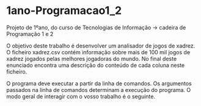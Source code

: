 # 1ano-Programacao1_2
Projeto de 1ºano, do curso de Tecnologias de Informação -> cadeira de Programação 1 e 2

O objetivo deste trabalho é desenvolver um analisador de jogos de xadrez. O
ficheiro xadrez.csv contém informação sobre mais de 100 mil jogos de
xadrez jogados pelas melhores jogadoras do mundo. No final deste enunciado
encontra uma descrição do conteúdo de cada coluna neste ficheiro.

O programa deve executar a partir da linha de comandos. Os argumentos
passados na linha de comandos determinam a execução do programa. O
modo geral de interagir com o vosso trabalho é o seguinte.
